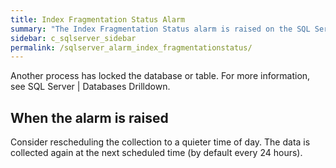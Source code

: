```yaml
---
title: ﻿Index Fragmentation Status Alarm
summary: "The Index Fragmentation Status alarm is raised on the SQL Server | Home Page | Disk Storage Panel when data cannot be collected."
sidebar: c_sqlserver_sidebar
permalink: /sqlserver_alarm_index_fragmentationstatus/
---
```



Another process has locked the database or table. For more information, see SQL Server \| Databases Drilldown.

## When the alarm is raised

Consider rescheduling the collection to a quieter time of day.
The data is collected again at the next scheduled time (by default every 24 hours).
